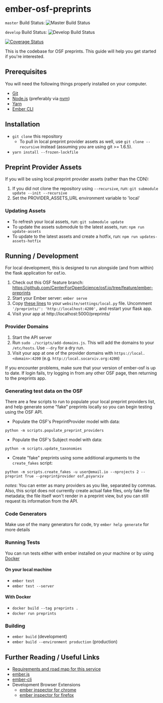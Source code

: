 # ember-osf-preprints

`master` Build Status: ![Master Build Status](https://github.com/CenterForOpenScience/ember-osf-preprints/workflows/CI/badge.svg?branch=master)

`develop` Build Status: ![Develop Build Status](https://github.com/CenterForOpenScience/ember-osf-preprints/workflows/CI/badge.svg?branch=develop)

[![Coverage Status](https://coveralls.io/repos/github/CenterForOpenScience/ember-osf-preprints/badge.svg?branch=develop)](https://coveralls.io/github/CenterForOpenScience/ember-osf-preprints?branch=develop)

This is the codebase for OSF preprints.
This guide will help you get started if you're interested.

## Prerequisites

You will need the following things properly installed on your computer.

-   [Git](http://git-scm.com/)
-   [Node.js](http://nodejs.org/) (preferably via [nvm](https://github.com/creationix/nvm#install-script))
-   [Yarn](https://yarnpkg.com/)
-   [Ember CLI](http://ember-cli.com/)

## Installation

-   `git clone` this repository
    -   To pull in local preprint provider assets as well, use `git clone --recursive` instead (assuming you are using git >= 1.6.5).
-   `yarn install --frozen-lockfile`

## Preprint Provider Assets

If you will be using local preprint provider assets (rather than the CDN):

1. If you did not clone the repository using `--recursive`, run: `git submodule update --init --recursive`
2. Set the PROVIDER_ASSETS_URL environment variable to 'local'

### Updating Assets

-   To refresh your local assets, run: `git submodule update`
-   To update the assets submodule to the latest assets, run: `npm run update-assets`
-   To update to the latest assets and create a hotfix, run: `npm run updates-assets-hotfix`

## Running / Development

For local development, this is designed to run alongside (and from within) the flask application for osf.io.

1. Check out this OSF feature branch: https://github.com/CenterForOpenScience/osf.io/tree/feature/ember-preprints
2. Start your Ember server: `ember serve`
3. Copy [these lines](https://github.com/centerforopenscience/osf.io/blob/a98615b68a5cf620bc76c550808dd78ea3a305ec/website/settings/local-dist.py#L18-L22)
   to your `website/settings/local.py` file. Uncomment `'/preprints/': 'http://localhost:4200',` and restart your flask app.
4. Visit your app at http://localhost:5000/preprints/

### Provider Domains

1. Start the API server
1. Run `sudo ./scripts/add-domains.js`. This will add the domains to your `/etc/hosts`. Use `--dry` for a dry run.
1. Visit your app at one of the provider domains with `https://local.<domain>:4200` (e.g. `http://local.socarxiv.org:4200`)

If you encounter problems, make sure that your version of ember-osf is up to date. If login fails, try logging in from
any other OSF page, then returning to the preprints app.

### Generating test data on the OSF

There are a few scripts to run to populate your local preprint providers list, and help generate some "fake" preprints locally so you can begin testing using the OSF API.

-   Populate the OSF's PreprintProvider model with data:

`python -m scripts.populate_preprint_providers`

-   Populate the OSF's Subject model with data:

`python -m scripts.update_taxonomies`

-   Create "fake" preprints using some additional arguments to the `create_fakes` script:

`python -m scripts.create_fakes -u user@email.io --nprojects 2 --preprint True --preprintprovider osf,psyarxiv`

_notes_: You can enter as many providers as you like, separated by commas. Also, this script does not currently create actual fake files, only fake file metadata; the file itself won't render in a preprint view, but you can still request its information from the API.

### Code Generators

Make use of the many generators for code, try `ember help generate` for more details

### Running Tests

You can run tests either with ember installed on your machine or by using [Docker](https://docs.docker.com/engine/getstarted/step_one/)

#### On your local machine

-   `ember test`
-   `ember test --server`

#### With Docker

-   `docker build --tag preprints .`
-   `docker run preprints`

### Building

-   `ember build` (development)
-   `ember build --environment production` (production)

## Further Reading / Useful Links

-   [Requirements and road map for this service](https://docs.google.com/spreadsheets/d/1SocElbBjc_Nhme4-SJv2_zytBd1ys8R5aZDb3POe94c/edit#gid=1340026270)
-   [ember.js](http://emberjs.com/)
-   [ember-cli](http://ember-cli.com/)
-   Development Browser Extensions
    -   [ember inspector for chrome](https://chrome.google.com/webstore/detail/ember-inspector/bmdblncegkenkacieihfhpjfppoconhi)
    -   [ember inspector for firefox](https://addons.mozilla.org/en-US/firefox/addon/ember-inspector/)
